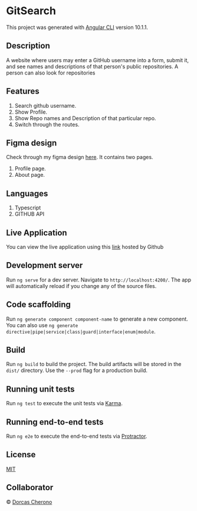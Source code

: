 # GitSearch

This project was generated with [Angular CLI](https://github.com/angular/angular-cli) version 10.1.1.

## Description

A website where users may enter a GitHub username into a form, submit it, and see names and descriptions of that person's public repositories. A person can also look for repositories

## Features

1. Search github username.
2. Show Profile.
3. Show Repo names and Description of that particular repo.
4. Switch through the routes.

## Figma design

 Check through my figma design [here](https://www.figma.com/file/y50uLOmcPhnQA1Cw33diOX/GithubSearch?node-id=0%3A1). It contains two pages.
 1. Profile page.
 2. About page.

## Languages

1. Typescript
2. GITHUB API

## Live Application

You can view the live application using this [link](https://dorcastoto.github.io/mQuote/) hosted by Github

## Development server

Run `ng serve` for a dev server. Navigate to `http://localhost:4200/`. The app will automatically reload if you change any of the source files.

## Code scaffolding

Run `ng generate component component-name` to generate a new component. You can also use `ng generate directive|pipe|service|class|guard|interface|enum|module`.

## Build

Run `ng build` to build the project. The build artifacts will be stored in the `dist/` directory. Use the `--prod` flag for a production build.

## Running unit tests

Run `ng test` to execute the unit tests via [Karma](https://karma-runner.github.io).

## Running end-to-end tests

Run `ng e2e` to execute the end-to-end tests via [Protractor](http://www.protractortest.org/).

## License

 [MIT](https://github.com/DorcasToto/GitSearch/blob/master/LICENCE.md)

## Collaborator

 © [Dorcas Cherono](https://github.com/DorcasToto)